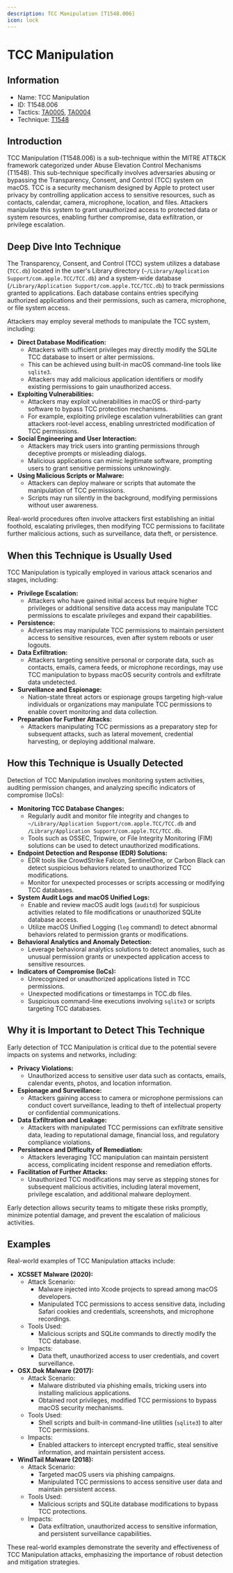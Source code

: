 ```yaml
---
description: TCC Manipulation [T1548.006]
icon: lock
---
```


# TCC Manipulation

## Information

* Name: TCC Manipulation
* ID: T1548.006
* Tactics: [TA0005](../../ta0005/), [TA0004](../)
* Technique: [T1548](./)

## Introduction

TCC Manipulation (T1548.006) is a sub-technique within the MITRE ATT\&CK framework categorized under Abuse Elevation Control Mechanisms (T1548). This sub-technique specifically involves adversaries abusing or bypassing the Transparency, Consent, and Control (TCC) system on macOS. TCC is a security mechanism designed by Apple to protect user privacy by controlling application access to sensitive resources, such as contacts, calendar, camera, microphone, location, and files. Attackers manipulate this system to grant unauthorized access to protected data or system resources, enabling further compromise, data exfiltration, or privilege escalation.

## Deep Dive Into Technique

The Transparency, Consent, and Control (TCC) system utilizes a database (`TCC.db`) located in the user's Library directory (`~/Library/Application Support/com.apple.TCC/TCC.db`) and a system-wide database (`/Library/Application Support/com.apple.TCC/TCC.db`) to track permissions granted to applications. Each database contains entries specifying authorized applications and their permissions, such as camera, microphone, or file system access.

Attackers may employ several methods to manipulate the TCC system, including:

* **Direct Database Modification:**
  * Attackers with sufficient privileges may directly modify the SQLite TCC database to insert or alter permissions.
  * This can be achieved using built-in macOS command-line tools like `sqlite3`.
  * Attackers may add malicious application identifiers or modify existing permissions to gain unauthorized access.
* **Exploiting Vulnerabilities:**
  * Attackers may exploit vulnerabilities in macOS or third-party software to bypass TCC protection mechanisms.
  * For example, exploiting privilege escalation vulnerabilities can grant attackers root-level access, enabling unrestricted modification of TCC permissions.
* **Social Engineering and User Interaction:**
  * Attackers may trick users into granting permissions through deceptive prompts or misleading dialogs.
  * Malicious applications can mimic legitimate software, prompting users to grant sensitive permissions unknowingly.
* **Using Malicious Scripts or Malware:**
  * Attackers can deploy malware or scripts that automate the manipulation of TCC permissions.
  * Scripts may run silently in the background, modifying permissions without user awareness.

Real-world procedures often involve attackers first establishing an initial foothold, escalating privileges, then modifying TCC permissions to facilitate further malicious actions, such as surveillance, data theft, or persistence.

## When this Technique is Usually Used

TCC Manipulation is typically employed in various attack scenarios and stages, including:

* **Privilege Escalation:**
  * Attackers who have gained initial access but require higher privileges or additional sensitive data access may manipulate TCC permissions to escalate privileges and expand their capabilities.
* **Persistence:**
  * Adversaries may manipulate TCC permissions to maintain persistent access to sensitive resources, even after system reboots or user logouts.
* **Data Exfiltration:**
  * Attackers targeting sensitive personal or corporate data, such as contacts, emails, camera feeds, or microphone recordings, may use TCC manipulation to bypass macOS security controls and exfiltrate data undetected.
* **Surveillance and Espionage:**
  * Nation-state threat actors or espionage groups targeting high-value individuals or organizations may manipulate TCC permissions to enable covert monitoring and data collection.
* **Preparation for Further Attacks:**
  * Attackers manipulating TCC permissions as a preparatory step for subsequent attacks, such as lateral movement, credential harvesting, or deploying additional malware.

## How this Technique is Usually Detected

Detection of TCC Manipulation involves monitoring system activities, auditing permission changes, and analyzing specific indicators of compromise (IoCs):

* **Monitoring TCC Database Changes:**
  * Regularly audit and monitor file integrity and changes to `~/Library/Application Support/com.apple.TCC/TCC.db` and `/Library/Application Support/com.apple.TCC/TCC.db`.
  * Tools such as OSSEC, Tripwire, or File Integrity Monitoring (FIM) solutions can be used to detect unauthorized modifications.
* **Endpoint Detection and Response (EDR) Solutions:**
  * EDR tools like CrowdStrike Falcon, SentinelOne, or Carbon Black can detect suspicious behaviors related to unauthorized TCC modifications.
  * Monitor for unexpected processes or scripts accessing or modifying TCC databases.
* **System Audit Logs and macOS Unified Logs:**
  * Enable and review macOS audit logs (`auditd`) for suspicious activities related to file modifications or unauthorized SQLite database access.
  * Utilize macOS Unified Logging (`log` command) to detect abnormal behaviors related to permission grants or modifications.
* **Behavioral Analytics and Anomaly Detection:**
  * Leverage behavioral analytics solutions to detect anomalies, such as unusual permission grants or unexpected application access to sensitive resources.
* **Indicators of Compromise (IoCs):**
  * Unrecognized or unauthorized applications listed in TCC permissions.
  * Unexpected modifications or timestamps in TCC.db files.
  * Suspicious command-line executions involving `sqlite3` or scripts targeting TCC databases.

## Why it is Important to Detect This Technique

Early detection of TCC Manipulation is critical due to the potential severe impacts on systems and networks, including:

* **Privacy Violations:**
  * Unauthorized access to sensitive user data such as contacts, emails, calendar events, photos, and location information.
* **Espionage and Surveillance:**
  * Attackers gaining access to camera or microphone permissions can conduct covert surveillance, leading to theft of intellectual property or confidential communications.
* **Data Exfiltration and Leakage:**
  * Attackers with manipulated TCC permissions can exfiltrate sensitive data, leading to reputational damage, financial loss, and regulatory compliance violations.
* **Persistence and Difficulty of Remediation:**
  * Attackers leveraging TCC manipulation can maintain persistent access, complicating incident response and remediation efforts.
* **Facilitation of Further Attacks:**
  * Unauthorized TCC modifications may serve as stepping stones for subsequent malicious activities, including lateral movement, privilege escalation, and additional malware deployment.

Early detection allows security teams to mitigate these risks promptly, minimize potential damage, and prevent the escalation of malicious activities.

## Examples

Real-world examples of TCC Manipulation attacks include:

* **XCSSET Malware (2020):**
  * Attack Scenario:
    * Malware injected into Xcode projects to spread among macOS developers.
    * Manipulated TCC permissions to access sensitive data, including Safari cookies and credentials, screenshots, and microphone recordings.
  * Tools Used:
    * Malicious scripts and SQLite commands to directly modify the TCC database.
  * Impacts:
    * Data theft, unauthorized access to user credentials, and covert surveillance.
* **OSX.Dok Malware (2017):**
  * Attack Scenario:
    * Malware distributed via phishing emails, tricking users into installing malicious applications.
    * Obtained root privileges, modified TCC permissions to bypass macOS security mechanisms.
  * Tools Used:
    * Shell scripts and built-in command-line utilities (`sqlite3`) to alter TCC permissions.
  * Impacts:
    * Enabled attackers to intercept encrypted traffic, steal sensitive information, and maintain persistent access.
* **WindTail Malware (2018):**
  * Attack Scenario:
    * Targeted macOS users via phishing campaigns.
    * Manipulated TCC permissions to access sensitive user data and maintain persistent access.
  * Tools Used:
    * Malicious scripts and SQLite database modifications to bypass TCC protections.
  * Impacts:
    * Data exfiltration, unauthorized access to sensitive information, and persistent surveillance capabilities.

These real-world examples demonstrate the severity and effectiveness of TCC Manipulation attacks, emphasizing the importance of robust detection and mitigation strategies.
